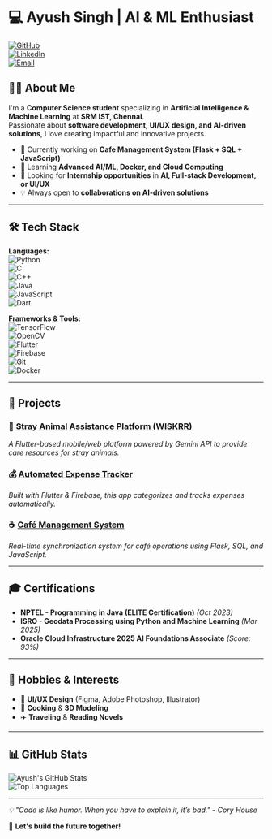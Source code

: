 # 💻 Ayush Singh | AI & ML Enthusiast  

[![GitHub](https://img.shields.io/badge/GitHub-AyushZero-black?style=for-the-badge&logo=github)](https://github.com/AyushZero)  
[![LinkedIn](https://img.shields.io/badge/LinkedIn-Ayush%20Singh-blue?style=for-the-badge&logo=linkedin)](https://www.linkedin.com/in/ayushsinghzero/)  
[![Email](https://img.shields.io/badge/Email-ayushs7890@gmail.com-red?style=for-the-badge&logo=gmail)](mailto:ayushs7890@gmail.com)  

## 👨‍💻 About Me  
I'm a **Computer Science student** specializing in **Artificial Intelligence & Machine Learning** at **SRM IST, Chennai**.  
Passionate about **software development, UI/UX design, and AI-driven solutions**, I love creating impactful and innovative projects.  

- 🔭 Currently working on **Cafe Management System (Flask + SQL + JavaScript)**  
- 🌱 Learning **Advanced AI/ML, Docker, and Cloud Computing**  
- 🤝 Looking for **Internship opportunities** in **AI, Full-stack Development, or UI/UX**  
- 💡 Always open to **collaborations on AI-driven solutions**  

---

## 🛠 Tech Stack  
**Languages:**  
![Python](https://img.shields.io/badge/Python-3776AB?style=for-the-badge&logo=python&logoColor=white)  
![C](https://img.shields.io/badge/C-A8B9CC?style=for-the-badge&logo=c&logoColor=white)  
![C++](https://img.shields.io/badge/C++-00599C?style=for-the-badge&logo=c%2B%2B&logoColor=white)  
![Java](https://img.shields.io/badge/Java-ED8B00?style=for-the-badge&logo=java&logoColor=white)  
![JavaScript](https://img.shields.io/badge/JavaScript-F7DF1E?style=for-the-badge&logo=javascript&logoColor=black)  
![Dart](https://img.shields.io/badge/Dart-0175C2?style=for-the-badge&logo=dart&logoColor=white)  

**Frameworks & Tools:**  
![TensorFlow](https://img.shields.io/badge/TensorFlow-FF6F00?style=for-the-badge&logo=tensorflow&logoColor=white)  
![OpenCV](https://img.shields.io/badge/OpenCV-5C3EE8?style=for-the-badge&logo=opencv&logoColor=white)  
![Flutter](https://img.shields.io/badge/Flutter-02569B?style=for-the-badge&logo=flutter&logoColor=white)  
![Firebase](https://img.shields.io/badge/Firebase-FFCA28?style=for-the-badge&logo=firebase&logoColor=black)  
![Git](https://img.shields.io/badge/Git-F05032?style=for-the-badge&logo=git&logoColor=white)  
![Docker](https://img.shields.io/badge/Docker-2496ED?style=for-the-badge&logo=docker&logoColor=white)  

---

## 🚀 Projects  
### 🐾 [Stray Animal Assistance Platform (WISKRR)](https://github.com/AyushZero/WISKRR)  
_A Flutter-based mobile/web platform powered by Gemini API to provide care resources for stray animals._  

### 💰 [Automated Expense Tracker](https://github.com/AyushZero/Expense-Tracker)  
_Built with Flutter & Firebase, this app categorizes and tracks expenses automatically._  

### ☕ [Café Management System](https://github.com/AyushZero/Cafe-Management)  
_Real-time synchronization system for café operations using Flask, SQL, and JavaScript._  

---

## 🎓 Certifications  
- **NPTEL - Programming in Java (ELITE Certification)** _(Oct 2023)_  
- **ISRO - Geodata Processing using Python and Machine Learning** _(Mar 2025)_  
- **Oracle Cloud Infrastructure 2025 AI Foundations Associate** _(Score: 93%)_  

---

## 🌱 Hobbies & Interests  
- 🎨 **UI/UX Design** (Figma, Adobe Photoshop, Illustrator)  
- 🍳 **Cooking** & **3D Modeling**  
- ✈️ **Traveling** & **Reading Novels**  

---

## 📊 GitHub Stats  
![Ayush's GitHub Stats](https://github-readme-stats.vercel.app/api?username=AyushZero&show_icons=true&theme=tokyonight)  
![Top Languages](https://github-readme-stats.vercel.app/api/top-langs/?username=AyushZero&layout=compact&theme=tokyonight)  

---

_💡 "Code is like humor. When you have to explain it, it’s bad." - Cory House_  

🚀 **Let's build the future together!**  

